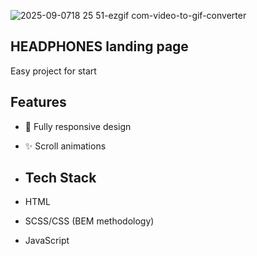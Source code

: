 
![2025-09-0718 25 51-ezgif com-video-to-gif-converter](https://github.com/user-attachments/assets/0d16d2ae-fdfb-4a4b-bae5-b2782ad2de2c)

## HEADPHONES landing page
Easy project for start

## Features
- 📱 Fully responsive design
- ✨ Scroll animations 

- ## Tech Stack
- HTML
- SCSS/CSS (BEM methodology)
- JavaScript

